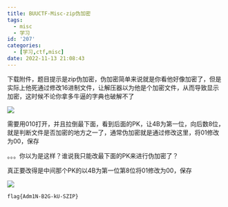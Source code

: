 ```yaml
---
title: BUUCTF-Misc-zip伪加密
tags:
  - misc
  - 学习
id: '207'
categories:
  - [学习,ctf,misc]
date: 2022-11-13 21:08:43
---
```


下载附件，题目提示是zip伪加密，伪加密简单来说就是你看他好像加密了，但是实际上他死通过修改16进制文件，让解压器以为他是个加密文件，从而导致显示加密，这时候不论你拿多牛逼的字典也破解不了

![](https://pic.niaoluo.top/%E7%BD%91%E7%AB%99%E8%B0%83%E7%94%A8/misc%E9%9C%80%E8%A6%81/BUUCTF-Misc-zip%E4%BC%AA%E5%8A%A0%E5%AF%86/image-21-1024x613.png)

需要用010打开，并且拉倒最下面，看到后面的PK，让4B为第一位，向后数8位，就是判断文件是否加密的地方之一了，通常伪加密就是通过修改这里，将01修改为00，保存

。。。你以为是这样？谁说我只能改最下面的PK来进行伪加密了？

真正要改得是中间那个PK的以4B为第一位第8位将01修改为00，保存

![](https://pic.niaoluo.top/%E7%BD%91%E7%AB%99%E8%B0%83%E7%94%A8/misc%E9%9C%80%E8%A6%81/BUUCTF-Misc-zip%E4%BC%AA%E5%8A%A0%E5%AF%86/image-22-1024x803.png)

```
flag{Adm1N-B2G-kU-SZIP}
```